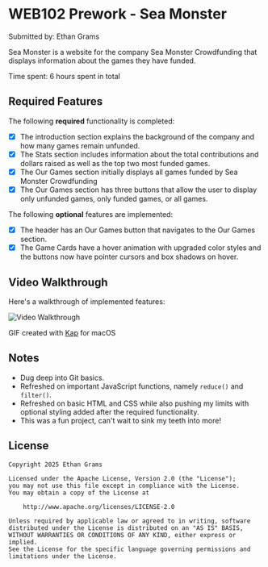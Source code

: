 # WEB102 Prework - Sea Monster 

Submitted by: Ethan Grams 

Sea Monster is a website for the company Sea Monster Crowdfunding that displays information about the games they have funded.

Time spent: 6 hours spent in total

## Required Features

The following **required** functionality is completed:

* [x] The introduction section explains the background of the company and how many games remain unfunded.
* [x] The Stats section includes information about the total contributions and dollars raised as well as the top two most funded games.
* [x] The Our Games section initially displays all games funded by Sea Monster Crowdfunding
* [x] The Our Games section has three buttons that allow the user to display only unfunded games, only funded games, or all games.

The following **optional** features are implemented:

* [x] The header has an Our Games button that navigates to the Our Games section.
* [x] The Game Cards have a hover animation with upgraded color styles and the buttons now have pointer cursors and box shadows on hover. 

## Video Walkthrough

Here's a walkthrough of implemented features:

![Video Walkthrough](https://imgur.com/a/x6kYlyc)

GIF created with [Kap](https://getkap.co/) for macOS

## Notes
- Dug deep into Git basics.
- Refreshed on important JavaScript functions, namely ```reduce()``` and ```filter()```.
- Refreshed on basic HTML and CSS while also pushing my limits with optional styling added after the required functionality.
- This was a fun project, can't wait to sink my teeth into more!

## License

    Copyright 2025 Ethan Grams 

    Licensed under the Apache License, Version 2.0 (the "License");
    you may not use this file except in compliance with the License.
    You may obtain a copy of the License at

        http://www.apache.org/licenses/LICENSE-2.0

    Unless required by applicable law or agreed to in writing, software
    distributed under the License is distributed on an "AS IS" BASIS,
    WITHOUT WARRANTIES OR CONDITIONS OF ANY KIND, either express or implied.
    See the License for the specific language governing permissions and
    limitations under the License.
